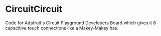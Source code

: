 # CircuitCircuit
Code for Adafruit's Circuit Playground Developers Board which gives it 8 capacitive touch connections like a Makey-Makey has.
